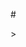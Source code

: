 #<!DOCTYPE html>
<html lang="ja">
    <head>
        <title>table</title>
    </head>>
    <style>
        table { border-collapse: collapse;}
        th { background-color: red;}
        th,td { border: 1px solid black;}
        
        
    </style>
    <body>
<table>
 <caption>詳しくね</caption>
 <tbody>
     <tr><th>A</th><th>B</th></tr>
     <tr><td>a</td><td>b</td></tr>
     <tr><td>p</td><td>q</td></tr>
    </tbody>
</table>
    </body>
</html>
